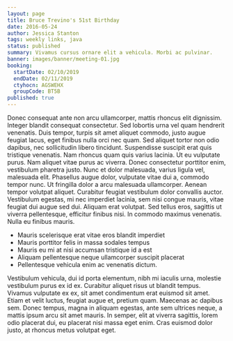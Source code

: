 ```yaml
---
layout: page
title: Bruce Trevino's 51st Birthday
date: 2016-05-24
author: Jessica Stanton
tags: weekly links, java
status: published
summary: Vivamus cursus ornare elit a vehicula. Morbi ac pulvinar.
banner: images/banner/meeting-01.jpg
booking:
  startDate: 02/10/2019
  endDate: 02/11/2019
  ctyhocn: AGSWEHX
  groupCode: BT5B
published: true
---
```

Donec consequat ante non arcu ullamcorper, mattis rhoncus elit dignissim. Integer blandit consequat consectetur. Sed lobortis urna vel quam hendrerit venenatis. Duis tempor, turpis sit amet aliquet commodo, justo augue feugiat lacus, eget finibus nulla orci nec quam. Sed aliquet tortor non odio dapibus, nec sollicitudin libero tincidunt. Suspendisse suscipit erat quis tristique venenatis. Nam rhoncus quam quis varius lacinia. Ut eu vulputate purus. Nam aliquet vitae purus ac viverra. Donec consectetur porttitor enim, vestibulum pharetra justo. Nunc et dolor malesuada, varius ligula vel, malesuada elit. Phasellus augue dolor, vulputate vitae dui a, commodo tempor nunc.
Ut fringilla dolor a arcu malesuada ullamcorper. Aenean tempor volutpat aliquet. Curabitur feugiat vestibulum dolor convallis auctor. Vestibulum egestas, mi nec imperdiet lacinia, sem nisi congue mauris, vitae feugiat dui augue sed dui. Aliquam erat volutpat. Sed tellus eros, sagittis ut viverra pellentesque, efficitur finibus nisi. In commodo maximus venenatis. Nulla eu finibus mauris.

* Mauris scelerisque erat vitae eros blandit imperdiet
* Mauris porttitor felis in massa sodales tempus
* Mauris eu mi at nisi accumsan tristique id a est
* Aliquam pellentesque neque ullamcorper suscipit placerat
* Pellentesque vehicula enim ac venenatis dictum.

Vestibulum vehicula, dui id porta elementum, nibh mi iaculis urna, molestie vestibulum purus ex id ex. Curabitur aliquet risus ut blandit tempus. Vivamus vulputate ex ex, sit amet condimentum erat euismod sit amet. Etiam et velit luctus, feugiat augue et, pretium quam. Maecenas ac dapibus sem. Donec tempus, magna in aliquam egestas, ante sem ultrices neque, a mattis ipsum arcu sit amet mauris. In semper, elit at viverra sagittis, lorem odio placerat dui, eu placerat nisi massa eget enim. Cras euismod dolor justo, at rhoncus metus volutpat eget.
